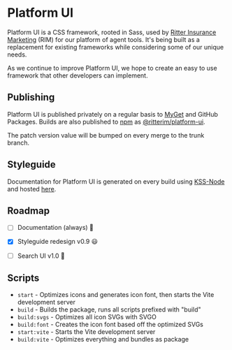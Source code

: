 # Platform UI

Platform UI is a CSS framework, rooted in Sass, used by [Ritter Insurance Marketing](https://ritterim.com) (RIM) for our platform of agent tools. It's being built as a replacement for existing frameworks while considering some of our unique needs.

As we continue to improve Platform UI, we hope to create an easy to use framework that other developers can implement.

## Publishing

Platform UI is published privately on a regular basis to [MyGet](https://myget.org/) and GitHub Packages. Builds are also published to [npm](https://www.npmjs.com/) as [@ritterim/platform-ui](https://www.npmjs.com/package/@ritterim/platform-ui).

The patch version value will be bumped on every merge to the trunk branch.

## Styleguide

Documentation for Platform UI is generated on every build using [KSS-Node](https://github.com/kss-node/kss-node) and hosted [here](https://style.rimdev.io/).

## Roadmap
- [ ] Documentation (always) 📓
- [x] Styleguide redesign v0.9 😃
- [ ] Search UI v1.0 🔎


## Scripts
- `start` - Optimizes icons and generates icon font, then starts the Vite development server
- `build` - Builds the package, runs all scripts prefixed with "build"
- `build:svgs` - Optimizes all icon SVGs with SVGO
- `build:font` - Creates the icon font based off the optimized SVGs
- `start:vite` - Starts the Vite development server
- `build:vite` - Optimizes everything and bundles as package